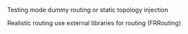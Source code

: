 Testing mode
dummy routing or static topology injection

Realistic routing
use external libraries for routing (FRRouting)